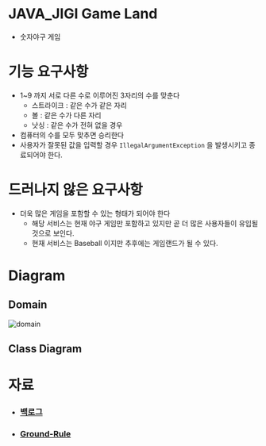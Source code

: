 # JAVA_JIGI Game Land

- 숫자야구 게임

# 기능 요구사항

- 1~9 까지 서로 다른 수로 이루어진 3자리의 수를 맞춘다
  - 스트라이크 : 같은 수가 같은 자리
  - 볼 : 같은 수가 다른 자리
  - 낫싱 : 같은 수가 전혀 없을 경우
- 컴퓨터의 수를 모두 맞추면 승리한다
- 사용자가 잘못된 값을 입력할 경우 `IllegalArgumentException` 을 발생시키고 종료되어야 한다.

# 드러나지 않은 요구사항

- 더욱 많은 게임을 포함할 수 있는 형태가 되어야 한다
  - 해당 서비스는 현재 야구 게임만 포함하고 있지만 곧 더 많은 사용자들이 유입될 것으로 보인다.
  - 현재 서비스는 Baseball 이지만 추후에는 게임랜드가 될 수 있다. 

# Diagram

## Domain

![domain](https://github.com/dhslrl321/java-baseball-precourse)

## Class Diagram

# 자료

- ### [백로그](https://github.com/dhslrl321)
- ### [Ground-Rule](https://github.com/dhslrl321)


